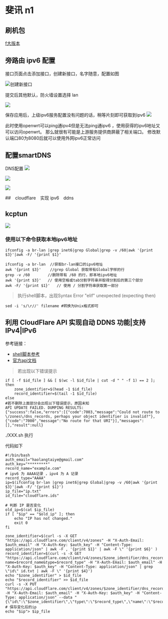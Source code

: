 # 斐讯 n1 

## 刷机包

[f大版本](https://www.right.com.cn/forum/forum.php?mod=viewthread&tid=981406&extra=page%3D1%26filter%3Dtypeid%26typeid%3D21)

## 旁路由 ipv6 配置 

接口页面点击添加接口，创建新接口，名字随意，配置如图

![创建新接口](.readme_images/create.png)

提交后其他默认，防火墙设置选择 lan

![](.readme_images/Firewalls.png)

保存应用后，上级ipv6服务配置没有问题的话，稍等片刻即可获取到ipv6
![](.readme_images/ipv6_get.png)

此时使用openwrt可以ping通ipv4但是无法ping通ipv6 ，使用获得的ipv6地址又可以访问openwrt。
那么就很有可能是上游服务提供商屏蔽了相关端口。
修改默认端口80为8080后就可以使用外网ipv6正常访问

## 配置smartDNS
DNS配置
![](.readme_images/DNS.png)

![](.readme_images/smartdns1.png)

![](.readme_images/dnsServers.png)

##　cloudflare　实现 ipv6　ddns

## kcptun

![](.readme_images/kcptun.png)


### 使用以下命令获取本地ipv6地址  
```
ifconfig -a br-lan |grep inet6|grep Global|grep -v /60|awk '{print $3}'|awk -F/ '{print $1}'
```
```shell script
ifconfig -a br-lan  //获取br-lan接口的ipv6地址
awk '{print $3}'    //grep Global 获取带有Global字样的行
grep -v /60        //删除带有 /60 的行，即本地ipv6地址
awk '{print $3}'   // 使用空格或tab分割字符串并取得分割后的第三个部分
awk -F/ '{print $1}'   // 使用 / 分割字符串获取第一部分
```

>执行shell脚本，出现Syntax Error "elif" unexpected (expecting then)
```shell script
sed -i 's/\r//' filename #转换为Unix格式即可
```

## 利用 CloudFlare API 实现自动 DDNS 功能|支持IPv4|IPv6
参考链接：
 - [shell脚本参考](https://vircloud.net/operations/cf-ddns.html)
 - [官方api文档](https://api.cloudflare.com/#getting-started-resource-ids)

> 若出现以下错误提示
```shell script
if [ -f $id_file ] && [ $(wc -l $id_file | cut -d " " -f 1) == 2 ]; then
    zone_identifier=$(head -1 $id_file)
    record_identifier=$(tail -1 $id_file)
else
#若不删除上面部分会出现以下错误提示，原因未知
API UPDATE FAILED. DUMPING RESULTS:
{"success":false,"errors":[{"code":7003,"message":"Could not route to \/zones\/dns_records, perhaps your object identifier is invalid?"},{"code":"7000","message":"No route for that URI"}],"messages":[],"result":null}
```

./XXX.sh 执行

代码如下
```shell script
#!/bin/bash
auth_email="haolangtaiye@gmail.com"
auth_key="*********"
record_name="example.com"
# ipv6 为 AAAA记录 ，ipv4 为 A 记录
record_type="AAAA"  
ip=$(ifconfig br-lan |grep inet6|grep Global|grep -v /60|awk '{print $3}'|awk -F/ '{print $1}')
ip_file="ip.txt"
id_file="cloudflare.ids"

# 判断 IP 是否变化
old_ip=$(cat $ip_file)
if [ "$ip" == "$old_ip" ]; then
    echo "IP has not changed."
    exit 0
fi

zone_identifier=$(curl -s -X GET "https://api.cloudflare.com/client/v4/zones" -H "X-Auth-Email: $auth_email" -H "X-Auth-Key: $auth_key" -H "Content-Type: application/json" | awk -F , '{print $1}' | awk -F \" '{print $6}' )
record_identifier=$(curl -s -X GET "https://api.cloudflare.com/client/v4/zones/$zone_identifier/dns_records?name=$record_name&type=$record_type" -H "X-Auth-Email: $auth_email" -H "X-Auth-Key: $auth_key" -H "Content-Type: application/json" | grep \"id\" id.txt | awk -F \" '{print $4}')
echo "$zone_identifier" > $id_file
echo "$record_identifier" >> $id_file
curl -s -X PUT "https://api.cloudflare.com/client/v4/zones/$zone_identifier/dns_records/$record_identifier" -H "X-Auth-Email: $auth_email" -H "X-Auth-Key: $auth_key" -H "Content-Type: application/json" --data "{\"id\":\"$zone_identifier\",\"type\":\"$record_type\",\"name\":\"$record_name\",\"content\":\"$ip\"}"
# 保存变化后的ip
echo "$ip"> $ip_file
```